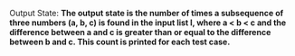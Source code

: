 Output State: **The output state is the number of times a subsequence of three numbers (a, b, c) is found in the input list l, where a < b < c and the difference between a and c is greater than or equal to the difference between b and c. This count is printed for each test case.**